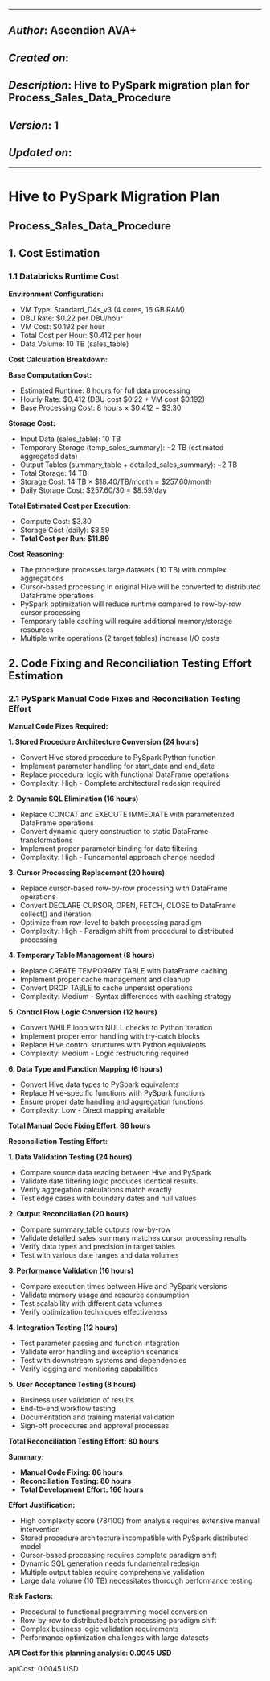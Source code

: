 _____________________________________________
## *Author*: Ascendion AVA+
## *Created on*:   
## *Description*: Hive to PySpark migration plan for Process_Sales_Data_Procedure
## *Version*: 1 
## *Updated on*: 
_____________________________________________

# Hive to PySpark Migration Plan
## Process_Sales_Data_Procedure

## 1. Cost Estimation

### 1.1 Databricks Runtime Cost

**Environment Configuration:**
- VM Type: Standard_D4s_v3 (4 cores, 16 GB RAM)
- DBU Rate: $0.22 per DBU/hour
- VM Cost: $0.192 per hour
- Total Cost per Hour: $0.412 per hour
- Data Volume: 10 TB (sales_table)

**Cost Calculation Breakdown:**

**Base Computation Cost:**
- Estimated Runtime: 8 hours for full data processing
- Hourly Rate: $0.412 (DBU cost $0.22 + VM cost $0.192)
- Base Processing Cost: 8 hours × $0.412 = $3.30

**Storage Cost:**
- Input Data (sales_table): 10 TB
- Temporary Storage (temp_sales_summary): ~2 TB (estimated aggregated data)
- Output Tables (summary_table + detailed_sales_summary): ~2 TB
- Total Storage: 14 TB
- Storage Cost: 14 TB × $18.40/TB/month = $257.60/month
- Daily Storage Cost: $257.60/30 = $8.59/day

**Total Estimated Cost per Execution:**
- Compute Cost: $3.30
- Storage Cost (daily): $8.59
- **Total Cost per Run: $11.89**

**Cost Reasoning:**
- The procedure processes large datasets (10 TB) with complex aggregations
- Cursor-based processing in original Hive will be converted to distributed DataFrame operations
- PySpark optimization will reduce runtime compared to row-by-row cursor processing
- Temporary table caching will require additional memory/storage resources
- Multiple write operations (2 target tables) increase I/O costs

## 2. Code Fixing and Reconciliation Testing Effort Estimation

### 2.1 PySpark Manual Code Fixes and Reconciliation Testing Effort

**Manual Code Fixes Required:**

**1. Stored Procedure Architecture Conversion (24 hours)**
- Convert Hive stored procedure to PySpark Python function
- Implement parameter handling for start_date and end_date
- Replace procedural logic with functional DataFrame operations
- Complexity: High - Complete architectural redesign required

**2. Dynamic SQL Elimination (16 hours)**
- Replace CONCAT and EXECUTE IMMEDIATE with parameterized DataFrame operations
- Convert dynamic query construction to static DataFrame transformations
- Implement proper parameter binding for date filtering
- Complexity: High - Fundamental approach change needed

**3. Cursor Processing Replacement (20 hours)**
- Replace cursor-based row-by-row processing with DataFrame operations
- Convert DECLARE CURSOR, OPEN, FETCH, CLOSE to DataFrame collect() and iteration
- Optimize from row-level to batch processing paradigm
- Complexity: High - Paradigm shift from procedural to distributed processing

**4. Temporary Table Management (8 hours)**
- Replace CREATE TEMPORARY TABLE with DataFrame caching
- Implement proper cache management and cleanup
- Convert DROP TABLE to cache unpersist operations
- Complexity: Medium - Syntax differences with caching strategy

**5. Control Flow Logic Conversion (12 hours)**
- Convert WHILE loop with NULL checks to Python iteration
- Implement proper error handling with try-catch blocks
- Replace Hive control structures with Python equivalents
- Complexity: Medium - Logic restructuring required

**6. Data Type and Function Mapping (6 hours)**
- Convert Hive data types to PySpark equivalents
- Replace Hive-specific functions with PySpark functions
- Ensure proper date handling and aggregation functions
- Complexity: Low - Direct mapping available

**Total Manual Code Fixing Effort: 86 hours**

**Reconciliation Testing Effort:**

**1. Data Validation Testing (24 hours)**
- Compare source data reading between Hive and PySpark
- Validate date filtering logic produces identical results
- Verify aggregation calculations match exactly
- Test edge cases with boundary dates and null values

**2. Output Reconciliation (20 hours)**
- Compare summary_table outputs row-by-row
- Validate detailed_sales_summary matches cursor processing results
- Verify data types and precision in target tables
- Test with various date ranges and data volumes

**3. Performance Validation (16 hours)**
- Compare execution times between Hive and PySpark versions
- Validate memory usage and resource consumption
- Test scalability with different data volumes
- Verify optimization techniques effectiveness

**4. Integration Testing (12 hours)**
- Test parameter passing and function integration
- Validate error handling and exception scenarios
- Test with downstream systems and dependencies
- Verify logging and monitoring capabilities

**5. User Acceptance Testing (8 hours)**
- Business user validation of results
- End-to-end workflow testing
- Documentation and training material validation
- Sign-off procedures and approval processes

**Total Reconciliation Testing Effort: 80 hours**

**Summary:**
- **Manual Code Fixing: 86 hours**
- **Reconciliation Testing: 80 hours**
- **Total Development Effort: 166 hours**

**Effort Justification:**
- High complexity score (78/100) from analysis requires extensive manual intervention
- Stored procedure architecture incompatible with PySpark distributed model
- Cursor-based processing requires complete paradigm shift
- Dynamic SQL generation needs fundamental redesign
- Multiple output tables require comprehensive validation
- Large data volume (10 TB) necessitates thorough performance testing

**Risk Factors:**
- Procedural to functional programming model conversion
- Row-by-row to distributed batch processing paradigm shift
- Complex business logic validation requirements
- Performance optimization challenges with large datasets

**API Cost for this planning analysis: 0.0045 USD**

apiCost: 0.0045 USD